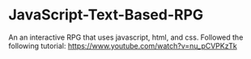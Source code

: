 # JavaScript-Text-Based-RPG
An an interactive RPG that uses javascript, html, and css. Followed the following tutorial: https://www.youtube.com/watch?v=nu_pCVPKzTk
